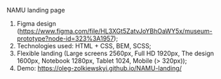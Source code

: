 NAMU landing page
1. Figma design (https://www.figma.com/file/HL3XGt5ZatvJoYBhOaWY5x/museum-prototype?node-id=323%3A1957);
2. Technologies used: HTML + CSS, BEM, SCSS;
3. Flexible landing (Large screens 2560px, Full HD 1920px, The design 1600px, Notebook 1280px, Tablet 1024, Mobile (> 320px));
4. Demo: https://oleg-zolkiewskyi.github.io/NAMU-landing/
